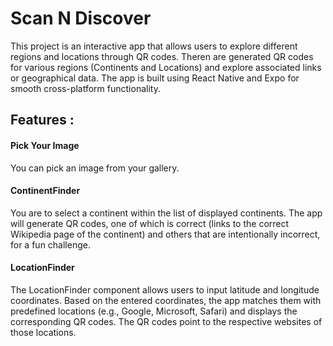 # Scan N Discover
This project is an interactive app that allows users to explore different regions and locations through QR codes. Theren are generated QR codes for various regions (Continents and Locations) and explore associated links or geographical data. The app is built using React Native and Expo for smooth cross-platform functionality.


## Features :


#### Pick Your Image
You can pick an image from your gallery.

#### ContinentFinder
You are to select a continent within the list of displayed continents. The app will generate QR codes, one of which is correct (links to the correct Wikipedia page of the continent) and others that are intentionally incorrect, for a fun challenge.

#### LocationFinder
The LocationFinder component allows users to input latitude and longitude coordinates. Based on the entered coordinates, the app matches them with predefined locations (e.g., Google, Microsoft, Safari) and displays the corresponding QR codes. The QR codes point to the respective websites of those locations.